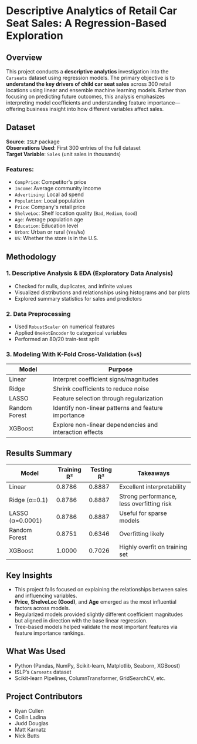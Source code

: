 # Descriptive Analytics of Retail Car Seat Sales: A Regression-Based Exploration

## Overview

This project conducts a **descriptive analytics** investigation into the `Carseats` dataset using regression models. The primary objective is to **understand the key drivers of child car seat sales** across 300 retail locations using linear and ensemble machine learning models. Rather than focusing on predicting future outcomes, this analysis emphasizes interpreting model coefficients and understanding feature importance—offering business insight into how different variables affect sales.

## Dataset

**Source**: `ISLP` package  
**Observations Used**: First 300 entries of the full dataset  
**Target Variable**: `Sales` (unit sales in thousands)  

### Features:

- `CompPrice`: Competitor's price
- `Income`: Average community income
- `Advertising`: Local ad spend
- `Population`: Local population
- `Price`: Company's retail price
- `ShelveLoc`: Shelf location quality (`Bad`, `Medium`, `Good`)
- `Age`: Average population age
- `Education`: Education level
- `Urban`: Urban or rural (`Yes`/`No`)
- `US`: Whether the store is in the U.S.

## Methodology

### 1. **Descriptive Analysis & EDA (Exploratory Data Analysis)**
- Checked for nulls, duplicates, and infinite values
- Visualized distributions and relationships using histograms and bar plots
- Explored summary statistics for sales and predictors

### 2. **Data Preprocessing**
- Used `RobustScaler` on numerical features
- Applied `OneHotEncoder` to categorical variables
- Performed an 80/20 train-test split

### 3. **Modeling With K-Fold Cross-Validation (`k=5`)**

| Model         | Purpose |
|---------------|---------|
| Linear        | Interpret coefficient signs/magnitudes |
| Ridge         | Shrink coefficients to reduce noise |
| LASSO         | Feature selection through regularization |
| Random Forest | Identify non-linear patterns and feature importance |
| XGBoost       | Explore non-linear dependencies and interaction effects |

## Results Summary

| Model         | Training R² | Testing R² | Takeaways |
|---------------|-------------|------------|-----------|
| Linear        | 0.8786      | 0.8887     | Excellent interpretability |
| Ridge (α=0.1) | 0.8786      | 0.8887     | Strong performance, less overfitting risk |
| LASSO (α=0.0001) | 0.8786  | 0.8887     | Useful for sparse models |
| Random Forest | 0.8751      | 0.6346     | Overfitting likely |
| XGBoost       | 1.0000      | 0.7026     | Highly overfit on training set |

## Key Insights

- This project falls focused on explaining the relationships between sales and influencing variables.
- **Price**, **ShelveLoc (Good)**, and **Age** emerged as the most influential factors across models.
- Regularized models provided slightly different coefficient magnitudes but aligned in direction with the base linear regression.
- Tree-based models helped validate the most important features via feature importance rankings.

## What Was Used

- Python (Pandas, NumPy, Scikit-learn, Matplotlib, Seaborn, XGBoost)
- ISLP’s `Carseats` dataset
- Scikit-learn Pipelines, ColumnTransformer, GridSearchCV, etc.

## Project Contributors
- Ryan Cullen
- Collin Ladina
- Judd Douglas
- Matt Karnatz
- Nick Butts
